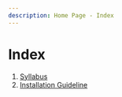 ```yaml
---
description: Home Page - Index
---
```


# Index

1. [Syllabus](./Syllabus.md)
2. [Installation Guideline](./InstallationGuide.md)

